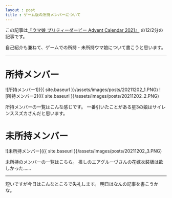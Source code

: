 ```yaml
---
layout : post
title : ゲーム版の所持メンバーについて
---
```


この記事は[『ウマ娘 プリティーダービー Advent Calendar 2021』](https://adventar.org/calendars/6565) の12/2分の記事です。

自己紹介も兼ねて、ゲームでの所持・未所持ウマ娘について書こうと思います。

---

# 所持メンバー

![所持メンバー1]({{ site.baseurl }}/assets/images/posts/20211202_1.PNG)
![所持メンバー2]({{ site.baseurl }}/assets/images/posts/20211202_2.PNG)

所持メンバーの一覧はこんな感じです。
一番引いたことがある星3の娘はサイレンススズカさんだと思います。

# 未所持メンバー
![未所持メンバー]({{ site.baseurl }}/assets/images/posts/20211202_3.PNG)

未所持のメンバーの一覧はこちら。
推しのエアグルーヴさんの花嫁衣装版は欲しかった……

---

短いですが今日はこんなところで失礼します。
明日はなんの記事を書こうかな。